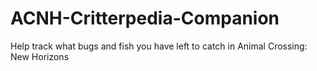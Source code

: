 # ACNH-Critterpedia-Companion
Help track what bugs and fish you have left to catch in Animal Crossing: New Horizons
